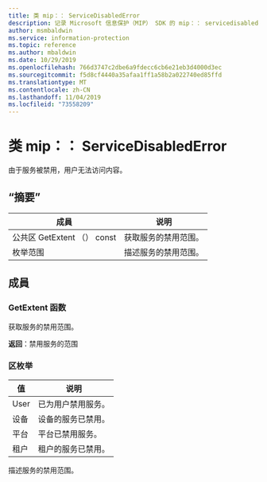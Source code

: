 ```yaml
---
title: 类 mip：： ServiceDisabledError
description: 记录 Microsoft 信息保护（MIP） SDK 的 mip：： servicedisablederror 类。
author: msmbaldwin
ms.service: information-protection
ms.topic: reference
ms.author: mbaldwin
ms.date: 10/29/2019
ms.openlocfilehash: 766d3747c2dbe6a9fdecc6cb6e21eb3d4000d3ec
ms.sourcegitcommit: f5d8cf4440a35afaa1ff1a58b2a022740ed85ffd
ms.translationtype: MT
ms.contentlocale: zh-CN
ms.lasthandoff: 11/04/2019
ms.locfileid: "73558209"
---
```

# <a name="class-mipservicedisablederror"></a>类 mip：： ServiceDisabledError 
由于服务被禁用，用户无法访问内容。
  
## <a name="summary"></a>“摘要”
 成員                        | 说明                                
--------------------------------|---------------------------------------------
公共区 GetExtent （） const  |  获取服务的禁用范围。
枚举范围  |  描述服务的禁用范围。
  
## <a name="members"></a>成員
  
### <a name="getextent-function"></a>GetExtent 函数
获取服务的禁用范围。

  
**返回**：禁用服务的范围
  
### <a name="extent-enum"></a>区枚举
 值                         | 说明                                
--------------------------------|---------------------------------------------
User            | 已为用户禁用服务。
设备            | 设备的服务已禁用。
平台            | 平台已禁用服务。
租户            | 租户的服务已禁用。
描述服务的禁用范围。